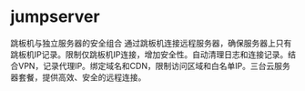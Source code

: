 # jumpserver
跳板机与独立服务器的安全组合 通过跳板机连接远程服务器，确保服务器上只有跳板机IP记录。限制仅跳板机IP连接，增加安全性。自动清理日志和连接记录。结合VPN，记录代理IP。绑定域名和CDN，限制访问区域和白名单IP。三台云服务器套餐，提供高效、安全的远程连接。

